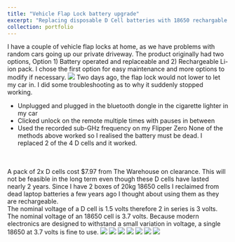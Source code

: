 ```yaml
---
title: "Vehicle Flap Lock battery upgrade"
excerpt: "Replacing disposable D Cell batteries with 18650 rechargable cell in a custom enclosure <br/> Please click above title to view more photos <br/><img src='/images/flaplockbanner.jpg'>"
collection: portfolio
---
```


I have a couple of vehicle flap locks at home, as we have problems with random cars going up our private driveway. The product originally had two options, Option 1) Battery operated and replaceable and 2) Rechargeable Li-ion pack. I chose the first option for easy maintenance and more options to modify if necessary.
<img src='/images/flaplock1.jpg'>
Two days ago, the flap lock would not lower to let my car in. I did some troubleshooting as to why it suddenly stopped working.
* Unplugged and plugged in the bluetooth dongle in the cigarette lighter in my car
* Clicked unlock on the remote multiple times with pauses in between
* Used the recorded sub-GHz frequency on my Flipper Zero
None of the methods above worked so I realised the battery must be dead. I replaced 2 of the 4 D cells and it worked.
<br/>
<br/>
A pack of 2x D cells cost $7.97 from The Warehouse on clearance. This will not be feasible in the long term even though these D cells have lasted nearly 2 years. Since I have 2 boxes of 20kg 18650 cells I reclaimed from dead laptop batteries a few years ago I thought about using them as they are rechargeable.
<br/>
The nominal voltage of a D cell is 1.5 volts therefore 2 in series is 3 volts. The nominal voltage of an 18650 cell is 3.7 volts. Because modern electronics are designed to withstand a small variation in voltage, a single 18650 at 3.7 volts is fine to use.
<img src='/images/flaplockbatt1.jpg'>
<img src='/images/flaplockbatt2.jpg'>
<img src='/images/flaplockbatt3.jpg'>
<img src='/images/flaplockbatt4.jpg'>
<img src='/images/flaplockbatt5.jpg'>
<img src='/images/flaplockbatt6.jpg'>
<img src='/images/flaplock2.jpg'>

